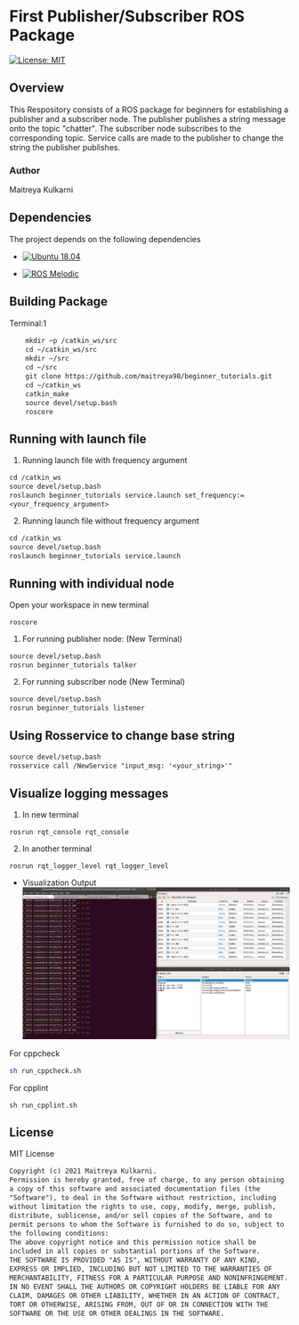 # First Publisher/Subscriber ROS Package
[![License: MIT](https://img.shields.io/badge/License-MIT-blue.svg)](https://opensource.org/licenses/MIT)

## Overview
This Respository consists of a ROS package for beginners for establishing a publisher and a subscriber node. The publisher publishes a string message onto the topic "chatter". The subscriber node subscribes to the corresponding topic. Service calls are made to the publisher to change the string the publisher publishes.

### Author
Maitreya Kulkarni

## Dependencies
The project depends on the following dependencies
* [![Ubuntu 18.04](https://img.shields.io/badge/Ubuntu18.04-Clickhere-brightgreen.svg?style=flat)](https://releases.ubuntu.com/18.04/)  


* [![ROS Melodic](https://img.shields.io/badge/ROSMelodic-Clickhere-brightgreen.svg?style=flat)](http://wiki.ros.org/melodic/Installation/Ubuntu)

## Building Package
Terminal:1
```
    mkdir ~p /catkin_ws/src
    cd ~/catkin_ws/src
    mkdir ~/src
    cd ~/src
    git clone https://github.com/maitreya98/beginner_tutorials.git
    cd ~/catkin_ws
    catkin_make
    source devel/setup.bash
    roscore
```
## Running with launch file
1. Running launch file with frequency argument
```
cd /catkin_ws
source devel/setup.bash
roslaunch beginner_tutorials service.launch set_frequency:=<your_frequency_argument>
```
2. Running launch file without frequency argument 
```
cd /catkin_ws
source devel/setup.bash
roslaunch beginner_tutorials service.launch 
```
## Running with individual node
Open your workspace in new terminal

```
roscore
```
1. For running publisher node: (New Terminal)

```
source devel/setup.bash
rosrun beginner_tutorials talker
```

2. For running subscriber node (New Terminal)
```
source devel/setup.bash
rosrun beginner_tutorials listener
```

## Using Rosservice to change base string
```
source devel/setup.bash
rosservice call /NewService "input_msg: '<your_string>'"
```

## Visualize logging messages
1. In new terminal 
```
rosrun rqt_console rqt_console
```
2. In another terminal
```
rosrun rqt_logger_level rqt_logger_level
```
* Visualization Output
![Visualization Output](results/Week_10.png)

For cppcheck
```bash
sh run_cppcheck.sh
```
For cpplint
```
sh run_cpplint.sh 
`````

## License
MIT License
```
Copyright (c) 2021 Maitreya Kulkarni.
Permission is hereby granted, free of charge, to any person obtaining a copy of this software and associated documentation files (the "Software"), to deal in the Software without restriction, including without limitation the rights to use, copy, modify, merge, publish, distribute, sublicense, and/or sell copies of the Software, and to permit persons to whom the Software is furnished to do so, subject to the following conditions:
The above copyright notice and this permission notice shall be included in all copies or substantial portions of the Software.
THE SOFTWARE IS PROVIDED "AS IS", WITHOUT WARRANTY OF ANY KIND, EXPRESS OR IMPLIED, INCLUDING BUT NOT LIMITED TO THE WARRANTIES OF MERCHANTABILITY, FITNESS FOR A PARTICULAR PURPOSE AND NONINFRINGEMENT. IN NO EVENT SHALL THE AUTHORS OR COPYRIGHT HOLDERS BE LIABLE FOR ANY CLAIM, DAMAGES OR OTHER LIABILITY, WHETHER IN AN ACTION OF CONTRACT, TORT OR OTHERWISE, ARISING FROM, OUT OF OR IN CONNECTION WITH THE SOFTWARE OR THE USE OR OTHER DEALINGS IN THE SOFTWARE.
```


